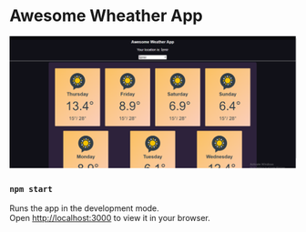 # Awesome Wheather App

![Image](projectImages/view1.png)

### `npm start`

Runs the app in the development mode.\
Open [http://localhost:3000](http://localhost:3000) to view it in your browser.

